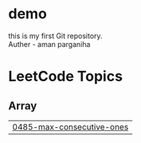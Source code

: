 # demo
this is my first Git repository.
<br>
Auther - aman parganiha


<!---LeetCode Topics Start-->
# LeetCode Topics
## Array
|  |
| ------- |
| [0485-max-consecutive-ones](https://github.com/amanparganiha/demo/tree/master/0485-max-consecutive-ones) |
<!---LeetCode Topics End-->